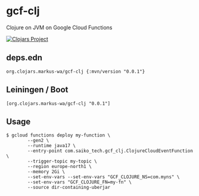 # gcf-clj

Clojure on JVM on Google Cloud Functions

[![Clojars Project](https://img.shields.io/clojars/v/org.clojars.markus-wa/gcf-clj.svg)](https://clojars.org/org.clojars.markus-wa/gcf-clj)

## deps.edn

```edn
org.clojars.markus-wa/gcf-clj {:mvn/version "0.0.1"}
```

## Leiningen / Boot

```edn
[org.clojars.markus-wa/gcf-clj "0.0.1"]
```

## Usage

```terminal
$ gcloud functions deploy my-function \
        --gen2 \
        --runtime java17 \
        --entry-point com.saiko_tech.gcf_clj.ClojureCloudEventFunction \
        --trigger-topic my-topic \
        --region europe-north1 \
        --memory 2Gi \
        --set-env-vars --set-env-vars "GCF_CLOJURE_NS=com.myns" \
        --set-env-vars "GCF_CLOJURE_FN=my-fn" \
        --source dir-containing-uberjar
```

